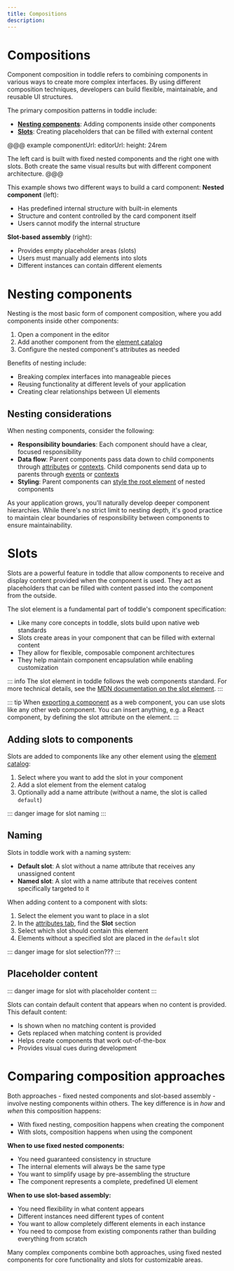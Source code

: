 ```yaml
---
title: Compositions
description:
---
```


# Compositions
Component composition in toddle refers to combining components in various ways to create more complex interfaces. By using different composition techniques, developers can build flexible, maintainable, and reusable UI structures.

The primary composition patterns in toddle include:
- [**Nesting components**](#nesting-components): Adding components inside other components
- [**Slots**](#slots): Creating placeholders that can be filled with external content

@@@ example
componentUrl: 
editorUrl: 
height: 24rem

The left card is built with fixed nested components and the right one with slots. Both create the same visual results but with different component architecture.
@@@

This example shows two different ways to build a card component:
**Nested component** (left):
- Has predefined internal structure with built-in elements
- Structure and content controlled by the card component itself
- Users cannot modify the internal structure

**Slot-based assembly** (right):
- Provides empty placeholder areas (slots)
- Users must manually add elements into slots
- Different instances can contain different elements

# Nesting components
Nesting is the most basic form of component composition, where you add components inside other components:
1. Open a component in the editor
2. Add another component from the [element catalog](/the-editor/element-tree#element-catalog)
3. Configure the nested component's attributes as needed

Benefits of nesting include:
- Breaking complex interfaces into manageable pieces
- Reusing functionality at different levels of your application
- Creating clear relationships between UI elements

## Nesting considerations
When nesting components, consider the following:
- **Responsibility boundaries**: Each component should have a clear, focused responsibility
- **Data flow**: Parent components pass data down to child components through [attributes](/components/interface-and-lifecycle#defining-attributes) or [contexts](/contexts/overview). Child components send data up to parents through [events](/components/interface-and-lifecycle#setting-up-events) or [contexts](/contexts/overview)
- **Styling**: Parent components can [style the root element](/styling/conditional-styles#component-style-overrides) of nested components

As your application grows, you'll naturally develop deeper component hierarchies. While there's no strict limit to nesting depth, it's good practice to maintain clear boundaries of responsibility between components to ensure maintainability.

# Slots
Slots are a powerful feature in toddle that allow components to receive and display content provided when the component is used. They act as placeholders that can be filled with content passed into the component from the outside.

The slot element is a fundamental part of toddle's component specification:
- Like many core concepts in toddle, slots build upon native web standards
- Slots create areas in your component that can be filled with external content
- They allow for flexible, composable component architectures
- They help maintain component encapsulation while enabling customization

::: info
The slot element in toddle follows the web components standard. For more technical details, see the [MDN documentation on the slot element](https://developer.mozilla.org/en-US/docs/Web/HTML/Element/slot).
:::

::: tip
When [exporting a component](/components/export-a-component) as a web component, you can use slots like any other web component. You can insert anything, e.g. a React component, by defining the slot attribute on the element.
:::

## Adding slots to components
Slots are added to components like any other element using the [element catalog](/the-editor/element-tree#adding-elements):
1. Select where you want to add the slot in your component
2. Add a slot element from the element catalog
3. Optionally add a name attribute (without a name, the slot is called `default`)

::: danger
image for slot naming
:::

## Naming
Slots in toddle work with a naming system:
- **Default slot**: A slot without a name attribute that receives any unassigned content
- **Named slot**: A slot with a name attribute that receives content specifically targeted to it

When adding content to a component with slots:
1. Select the element you want to place in a slot
2. In the [attributes tab](/the-editor/element-panel#attributes-tab), find the **Slot** section
3. Select which slot should contain this element
4. Elements without a specified slot are placed in the `default` slot

::: danger
image for slot selection???
:::

## Placeholder content

::: danger
image for slot with placeholder content
:::

Slots can contain default content that appears when no content is provided. This default content:
- Is shown when no matching content is provided
- Gets replaced when matching content is provided
- Helps create components that work out-of-the-box
- Provides visual cues during development

# Comparing composition approaches
Both approaches - fixed nested components and slot-based assembly - involve nesting components within others. The key difference is in *how* and *when* this composition happens:
- With fixed nesting, composition happens when creating the component
- With slots, composition happens when using the component

**When to use fixed nested components:**
- You need guaranteed consistency in structure
- The internal elements will always be the same type
- You want to simplify usage by pre-assembling the structure
- The component represents a complete, predefined UI element

**When to use slot-based assembly:**
- You need flexibility in what content appears
- Different instances need different types of content
- You want to allow completely different elements in each instance
- You need to compose from existing components rather than building everything from scratch

Many complex components combine both approaches, using fixed nested components for core functionality and slots for customizable areas.